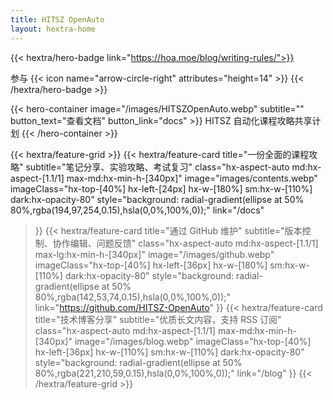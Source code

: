 ```yaml
---
title: HITSZ OpenAuto
layout: hextra-home
---
```


{{< hextra/hero-badge link="https://hoa.moe/blog/writing-rules/">}}
  <div class="hx-w-2 hx-h-2 hx-rounded-full hx-bg-primary-400"></div>
  <span>参与</span>
  {{< icon name="arrow-circle-right" attributes="height=14" >}}
{{< /hextra/hero-badge >}}

{{< hero-container image="/images/HITSZOpenAuto.webp" subtitle="" button_text="查看文档" button_link="docs" >}}
  HITSZ 自动化课程攻略共享计划
{{< /hero-container >}}

<div class="hx-mt-6"></div>

{{< hextra/feature-grid >}}
  {{< hextra/feature-card
    title="一份全面的课程攻略"
    subtitle="笔记分享、实验攻略、考试复习"
    class="hx-aspect-auto md:hx-aspect-[1.1/1] max-md:hx-min-h-[340px]"
    image="images/contents.webp"
    imageClass="hx-top-[40%] hx-left-[24px] hx-w-[180%] sm:hx-w-[110%] dark:hx-opacity-80"
    style="background: radial-gradient(ellipse at 50% 80%,rgba(194,97,254,0.15),hsla(0,0%,100%,0));"
    link="/docs"
  >}}
  {{< hextra/feature-card
    title="通过 GitHub 维护"
    subtitle="版本控制、协作编辑、问题反馈"
    class="hx-aspect-auto md:hx-aspect-[1.1/1] max-lg:hx-min-h-[340px]"
    image="/images/github.webp"
    imageClass="hx-top-[40%] hx-left-[36px] hx-w-[180%] sm:hx-w-[110%] dark:hx-opacity-80"
    style="background: radial-gradient(ellipse at 50% 80%,rgba(142,53,74,0.15),hsla(0,0%,100%,0));"
    link="<https://github.com/HITSZ-OpenAuto>"
  >}}
  {{< hextra/feature-card
    title="技术博客分享"
    subtitle="优质长文内容，支持 RSS 订阅"
    class="hx-aspect-auto md:hx-aspect-[1.1/1] max-md:hx-min-h-[340px]"
    image="/images/blog.webp"
    imageClass="hx-top-[40%] hx-left-[36px] hx-w-[110%] sm:hx-w-[110%] dark:hx-opacity-80"
    style="background: radial-gradient(ellipse at 50% 80%,rgba(221,210,59,0.15),hsla(0,0%,100%,0));"
    link="/blog"
  >}}
{{< /hextra/feature-grid >}}
